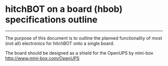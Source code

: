 # hitchBOT on a board (hbob) specifications outline
--------

The purpose of this document is to outline the planned functionality of most (not all) electronics for hitchBOT onto a single board.

The board should be designed as a shield for the OpenUPS by mini-box http://www.mini-box.com/OpenUPS 
